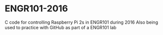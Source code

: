 # ENGR101-2016
C code for controlling Raspberry Pi 2s in ENGR101 during 2016
Also being used to practice with GitHub as part of a ENGR101 lab
